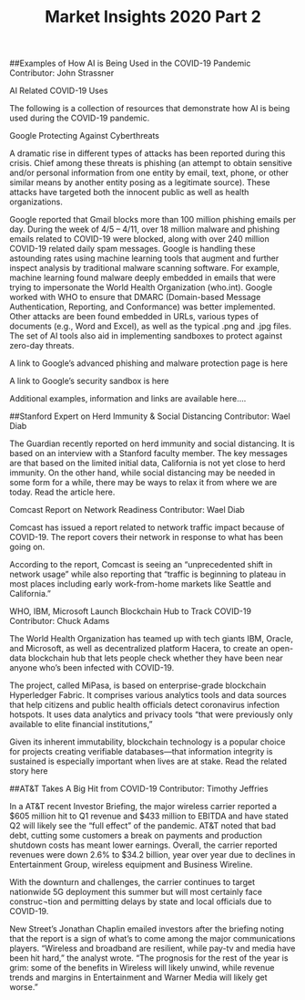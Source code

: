 ﻿---
layout: post
title:  Market Insights 2020 Part 2
categories: Regulatory
---

##Examples of How AI is Being Used in the COVID-19 Pandemic
Contributor: John Strassner


AI Related COVID-19 Uses

The following is a collection of resources that demonstrate how AI is being used during the COVID-19 pandemic.

Google Protecting Against Cyberthreats

A dramatic rise in different types of attacks has been reported during this crisis. Chief among these threats is phishing (an attempt to obtain sensitive and/or personal information from one entity by email, text, phone, or other similar means by another entity posing as a legitimate source). These attacks have targeted both the innocent public as well as health organizations.

Google reported that Gmail blocks more than 100 million phishing emails per day. During the week of 4/5 – 4/11, over 18 million malware and phishing emails related to COVID-19 were blocked, along with over 240 million COVID-19 related daily spam messages. Google is handling these astounding rates using machine learning tools that augment and further inspect analysis by traditional malware scanning software. For example, machine learning found malware deeply embedded in emails that were trying to impersonate the World Health Organization (who.int). Google worked with WHO to ensure that DMARC (Domain-based Message Authentication, Reporting, and Conformance) was better implemented. Other attacks are been found embedded in URLs, various types of documents (e.g., Word and Excel), as well as the typical .png and .jpg files. The set of AI tools also aid in implementing sandboxes to protect against zero-day threats.

A link to Google’s advanced phishing and malware protection page is here

A link to Google’s security sandbox is here

Additional examples, information and links are available here….


##Stanford Expert on Herd Immunity & Social Distancing
Contributor: Wael Diab

The Guardian recently reported on herd immunity and social distancing. It is based on an interview with a Stanford faculty member. The key messages are that based on the limited initial data, California is not yet close to herd immunity. On the other hand, while social distancing may be needed in some form for a while, there may be ways to relax it from where we are today. Read the article here.

Comcast Report on Network Readiness
Contributor: Wael Diab

Comcast has issued a report related to network traffic impact because of COVID-19.  The report covers their network in response to what has been going on.

According to the report, Comcast is seeing an “unprecedented shift in network usage” while also reporting that “traffic is beginning to plateau in most places including early work-from-home markets like Seattle and California.”

WHO, IBM, Microsoft Launch Blockchain Hub to Track COVID-19
Contributor: Chuck Adams

The World Health Organization has teamed up with tech giants IBM, Oracle, and Microsoft, as well as decentralized platform Hacera, to create an open-data blockchain hub that lets people check whether they have been near anyone who’s been infected with COVID-19.

The project, called MiPasa, is based on enterprise-grade blockchain Hyperledger Fabric. It comprises various analytics tools and data sources that help citizens and public health officials detect coronavirus infection hotspots.  It uses data analytics and privacy tools “that were previously only available to elite financial institutions,”

Given its inherent immutability, blockchain technology is a popular choice for projects creating verifiable databases—that information integrity is sustained is especially important when lives are at stake.  Read the related story here

##AT&T Takes A Big Hit from COVID-19
Contributor: Timothy Jeffries

In a AT&T recent Investor Briefing, the major wireless carrier reported a $605 million hit to Q1 revenue and $433 million to EBITDA and have stated Q2 will likely see the “full effect” of the pandemic.  AT&T noted that bad debt, cutting some customers a break on payments and production shutdown costs has meant lower earnings. Overall, the carrier reported revenues were down 2.6% to $34.2 billion, year over year due to declines in Entertainment Group, wireless equipment and Business Wireline.

With the downturn and challenges, the carrier continues to target nationwide 5G deployment this summer but will most certainly face construc¬tion and permitting delays by state and local officials due to COVID-19.

New Street’s Jonathan Chaplin emailed investors after the briefing noting that the report is a sign of what’s to come among the major communications players. “Wireless and broadband are resilient, while pay-tv and media have been hit hard,” the analyst wrote. “The prognosis for the rest of the year is grim: some of the benefits in Wireless will likely unwind, while revenue trends and margins in Entertainment and Warner Media will likely get worse.”
